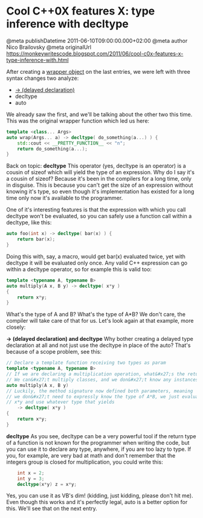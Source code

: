# Cool C++0X features X: type inference with decltype

@meta publishDatetime 2011-06-10T09:00:00.000+02:00
@meta author Nico Brailovsky
@meta originalUrl https://monkeywritescode.blogspot.com/2011/06/cool-c0x-features-x-type-inference-with.html

After creating a [wrapper object](/md_blog/2011/0531_CoolC0XfeaturesVIIIVariadicwrapperandtypeinferencewithdecltype.md) on the last entries, we were left with three syntax changes two analyze:

* [-> (delayed declaration)](/md_blog/2011/0607_CoolC0XfeaturesIXdelayedtypedeclaration.md)
* decltype
* auto

We already saw the first, and we'll be talking about the other two this time. This was the original wrapper function which led us here:

```c++
template <class... Args>
auto wrap(Args... a) -> decltype( do_something(a...) ) {
	std::cout << __PRETTY_FUNCTION__ << "n";
	return do_something(a...);
}
```

Back on topic: **decltype**
This operator (yes, decltype is an operator) is a cousin of sizeof which will yield the type of an expression. Why do I say it's a cousin of sizeof? Because it's been in the compilers for a long time, only in disguise. This is because you can't get the size of an expression without knowing it's type, so even though it's implementation has existed for a long time only now it's available to the programmer.

One of it's interesting features is that the expression with which you call decltype won't be evaluated, so you can safely use a function call within a decltype, like this:

```c++
auto foo(int x) -> decltype( bar(x) ) {
	return bar(x);
}
```

Doing this with, say, a macro, would get bar(x) evaluated twice, yet with decltype it will be evaluated only once. Any valid C++ expression can go within a decltype operator, so for example this is valid too:

```c++
template <typename A, typename B>
auto multiply(A x, B y) -> decltype( x*y )
{
	return x*y;
}
```

What's the type of A and B? What's the type of A\*B? We don't care, the compiler will take care of that for us. Let's look again at that example, more closely:

**-> (delayed declaration) and decltype**
Why bother creating a delayed type declaration at all and not just use the decltype in place of the auto? That's because of a scope problem, see this:

```c++
// Declare a template function receiving two types as param
template <typename A, typename B>
// If we are declaring a multiplication operation, what&#x27;s the return type of A*B?
// We can&#x27;t multiply classes, and we don&#x27;t know any instances of them
auto multiply(A x, B y)
// Luckily, the method signature now defined both parameters, meaning
// we don&#x27;t need to expressly know the type of A*B, we just evaluate
// x*y and use whatever type that yields
	-> decltype( x*y )
{
	return x*y;
}

```

**decltype**
As you see, decltype can be a very powerful tool if the return type of a function is not known for the programmer when writing the code, but you can use it to declare any type, anywhere, if you are too lazy to type. If you, for example, are very bad at math and don't remember that the integers group is closed for multiplication, you could write this:

```c++
	int x = 2;
	int y = 3;
	decltype(x*y) z = x*y;
```

Yes, you can use it as VB's dim! (kidding, just kidding, please don't hit me). Even though this works and it's perfectly legal, auto is a better option for this. We'll see that on the next entry.

